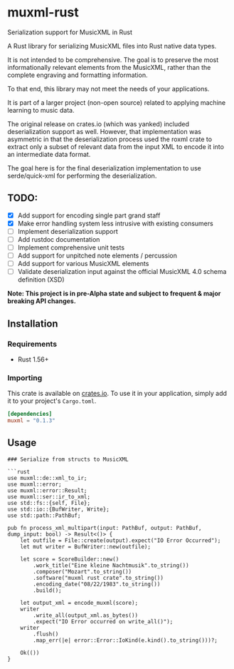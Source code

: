 # muxml-rust

Serialization support for MusicXML in Rust

A Rust library for serializing MusicXML files into Rust native data types.

It is not intended to be comprehensive. The goal is to preserve the most informationally relevant elements from the MusicXML, rather than the complete engraving and formatting information.

To that end, this library may not meet the needs of your applications.

It is part of a larger project (non-open source) related to applying machine learning to music data.

The original release on crates.io (which was yanked) included deserialization support as well. However, that implementation was asymmetric in that the deserialization process used the roxml crate to extract only a subset of relevant data from the input XML to encode it into an intermediate data format.

The goal here is for the final deserialization implementation to use serde/quick-xml for performing the deserialization.

## TODO:
- [x] Add support for encoding single part grand staff
- [x] Make error handling system less intrusive with existing consumers
- [ ] Implement deserialization support
- [ ] Add rustdoc documentation
- [ ] Implement comprehensive unit tests
- [ ] Add support for unpitched note elements / percussion
- [ ] Add support for various MusicXML elements
- [ ] Validate deserialization input against the official MusicXML 4.0 schema definition (XSD)

**Note: This project is in pre-Alpha state and subject to frequent & major breaking API changes.**

## Installation
### Requirements
- Rust 1.56+


### Importing
This crate is available on [crates.io](https://crates.io/crates/muxml). To use it in your application, simply add it to your project's `Cargo.toml`.

```toml
[dependencies]
muxml = "0.1.3"
```

## Usage

```
### Serialize from structs to MusicXML

```rust
use muxml::de::xml_to_ir;
use muxml::error;
use muxml::error::Result;
use muxml::ser::ir_to_xml;
use std::fs::{self, File};
use std::io::{BufWriter, Write};
use std::path::PathBuf;

pub fn process_xml_multipart(input: PathBuf, output: PathBuf, dump_input: bool) -> Result<()> {
    let outfile = File::create(output).expect("IO Error Occurred");
    let mut writer = BufWriter::new(outfile);

    let score = ScoreBuilder::new()
        .work_title("Eine kleine Nachtmusik".to_string())
        .composer("Mozart".to_string())
        .software("muxml rust crate".to_string())
        .encoding_date("08/22/1983".to_string())
        .build();

    let output_xml = encode_muxml(score);
    writer
        .write_all(output_xml.as_bytes())
        .expect("IO Error occurred on write_all()");
    writer
        .flush()
        .map_err(|e| error::Error::IoKind(e.kind().to_string()))?;

    Ok(())
}

```
